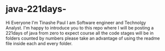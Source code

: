 # java-221days-
Hi Everyone I'm Tinashe Paul I am Software engineer and Technolgy Analyst.
I'm happy to introduce you to this repo where I will be posting a 221days of java from zero to expect course
all the code stages will be in folders counted by numbers please take an advantage of using the readme file inside each and
every folder.
